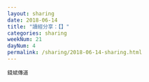 ```yaml
---
layout: sharing
date: 2018-06-14
title: "讀經分享：【】"
categories: sharing
weekNum: 21
dayNum: 4
permalink: /sharing/2018-06-14-sharing.html
---
```



`錢斌傳道`
